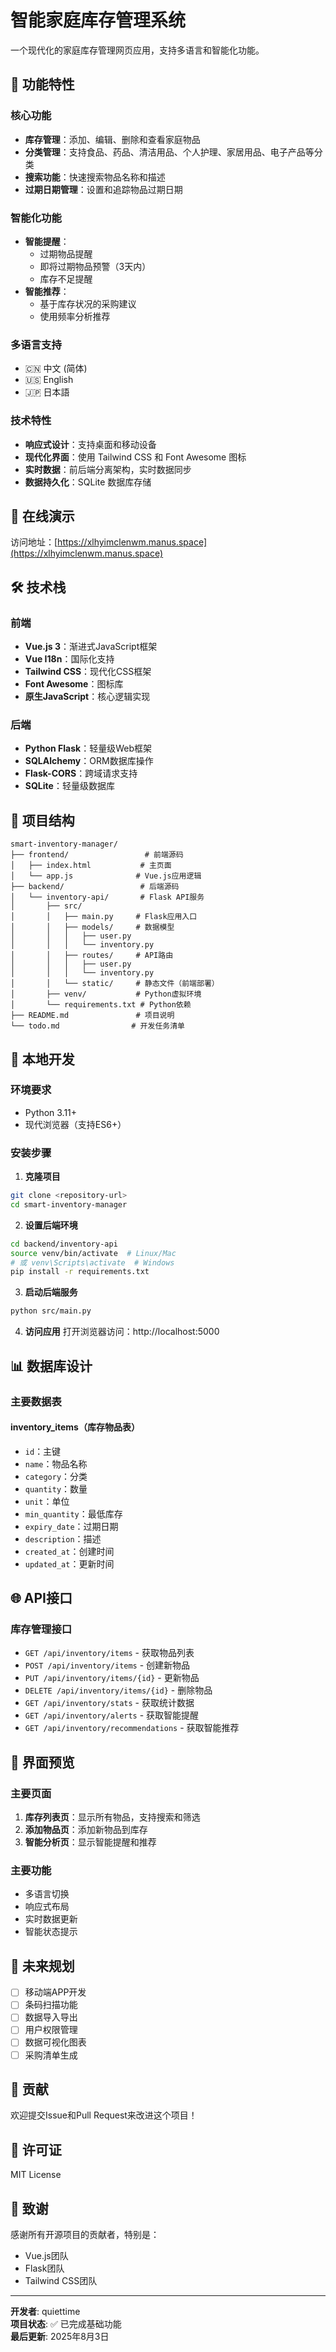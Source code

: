 # 智能家庭库存管理系统

一个现代化的家庭库存管理网页应用，支持多语言和智能化功能。

## 🌟 功能特性

### 核心功能
- **库存管理**：添加、编辑、删除和查看家庭物品
- **分类管理**：支持食品、药品、清洁用品、个人护理、家居用品、电子产品等分类
- **搜索功能**：快速搜索物品名称和描述
- **过期日期管理**：设置和追踪物品过期日期

### 智能化功能
- **智能提醒**：
  - 过期物品提醒
  - 即将过期物品预警（3天内）
  - 库存不足提醒
- **智能推荐**：
  - 基于库存状况的采购建议
  - 使用频率分析推荐

### 多语言支持
- 🇨🇳 中文 (简体)
- 🇺🇸 English
- 🇯🇵 日本語

### 技术特性
- **响应式设计**：支持桌面和移动设备
- **现代化界面**：使用 Tailwind CSS 和 Font Awesome 图标
- **实时数据**：前后端分离架构，实时数据同步
- **数据持久化**：SQLite 数据库存储

## 🚀 在线演示

访问地址：[https://xlhyimclenwm.manus.space](https://xlhyimclenwm.manus.space)

## 🛠️ 技术栈

### 前端
- **Vue.js 3**：渐进式JavaScript框架
- **Vue I18n**：国际化支持
- **Tailwind CSS**：现代化CSS框架
- **Font Awesome**：图标库
- **原生JavaScript**：核心逻辑实现

### 后端
- **Python Flask**：轻量级Web框架
- **SQLAlchemy**：ORM数据库操作
- **Flask-CORS**：跨域请求支持
- **SQLite**：轻量级数据库

## 📁 项目结构

```
smart-inventory-manager/
├── frontend/                 # 前端源码
│   ├── index.html           # 主页面
│   └── app.js              # Vue.js应用逻辑
├── backend/                 # 后端源码
│   └── inventory-api/       # Flask API服务
│       ├── src/
│       │   ├── main.py     # Flask应用入口
│       │   ├── models/     # 数据模型
│       │   │   ├── user.py
│       │   │   └── inventory.py
│       │   ├── routes/     # API路由
│       │   │   ├── user.py
│       │   │   └── inventory.py
│       │   └── static/     # 静态文件（前端部署）
│       ├── venv/           # Python虚拟环境
│       └── requirements.txt # Python依赖
├── README.md               # 项目说明
└── todo.md                # 开发任务清单
```

## 🔧 本地开发

### 环境要求
- Python 3.11+
- 现代浏览器（支持ES6+）

### 安装步骤

1. **克隆项目**
```bash
git clone <repository-url>
cd smart-inventory-manager
```

2. **设置后端环境**
```bash
cd backend/inventory-api
source venv/bin/activate  # Linux/Mac
# 或 venv\Scripts\activate  # Windows
pip install -r requirements.txt
```

3. **启动后端服务**
```bash
python src/main.py
```

4. **访问应用**
打开浏览器访问：http://localhost:5000

## 📊 数据库设计

### 主要数据表

#### inventory_items（库存物品表）
- `id`：主键
- `name`：物品名称
- `category`：分类
- `quantity`：数量
- `unit`：单位
- `min_quantity`：最低库存
- `expiry_date`：过期日期
- `description`：描述
- `created_at`：创建时间
- `updated_at`：更新时间

## 🌐 API接口

### 库存管理接口
- `GET /api/inventory/items` - 获取物品列表
- `POST /api/inventory/items` - 创建新物品
- `PUT /api/inventory/items/{id}` - 更新物品
- `DELETE /api/inventory/items/{id}` - 删除物品
- `GET /api/inventory/stats` - 获取统计数据
- `GET /api/inventory/alerts` - 获取智能提醒
- `GET /api/inventory/recommendations` - 获取智能推荐

## 🎨 界面预览

### 主要页面
1. **库存列表页**：显示所有物品，支持搜索和筛选
2. **添加物品页**：添加新物品到库存
3. **智能分析页**：显示智能提醒和推荐

### 主要功能
- 多语言切换
- 响应式布局
- 实时数据更新
- 智能状态提示

## 🔮 未来规划

- [ ] 移动端APP开发
- [ ] 条码扫描功能
- [ ] 数据导入导出
- [ ] 用户权限管理
- [ ] 数据可视化图表
- [ ] 采购清单生成

## 👥 贡献

欢迎提交Issue和Pull Request来改进这个项目！

## 📄 许可证

MIT License

## 🙏 致谢

感谢所有开源项目的贡献者，特别是：
- Vue.js团队
- Flask团队
- Tailwind CSS团队

---

**开发者**: quiettime  
**项目状态**: ✅ 已完成基础功能  
**最后更新**: 2025年8月3日

